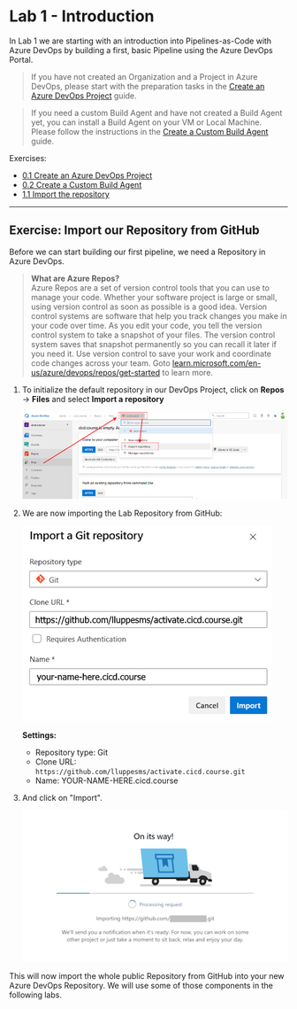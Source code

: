 # Lab 1 - Introduction

In Lab 1 we are starting with an introduction into Pipelines-as-Code with Azure DevOps by building a first, basic Pipeline using the Azure DevOps Portal.

> If you have not created an Organization and a Project in Azure DevOps, please start with the preparation tasks in the [Create an Azure DevOps Project](../../setup/Create-Azdo-Project.md) guide.

> If you need a custom Build Agent and have not created a Build Agent yet, you can install a Build Agent on your VM or Local Machine.  Please follow the instructions in the [Create a Custom Build Agent](../../build-agents/desktop-runner/readme.md) guide.

Exercises:

* [0.1 Create an Azure DevOps Project](../../setup/Create-Azdo-Project.md)
* [0.2 Create a Custom Build Agent](../../build-agents/desktop-runner/readme.md)
* [1.1 Import the repository](#exercise-import-our-repository-from-github)

---

## Exercise: Import our Repository from GitHub

Before we can start building our first pipeline, we need a Repository in Azure DevOps.

> **What are Azure Repos?**  
> Azure Repos are a set of version control tools that you can use to manage your code. Whether your software project is large or small, using version control as soon as possible is a good idea.
> Version control systems are software that help you track changes you make in your code over time. As you edit your code, you tell the version control system to take a snapshot of your files. The version control system saves that snapshot permanently so you can recall it later if you need it. Use version control to save your work and coordinate code changes across your team.  Goto [learn.microsoft.com/en-us/azure/devops/repos/get-started](https://learn.microsoft.com/en-us/azure/devops/repos/get-started/what-is-repos) to learn more.

1. To initialize the default repository in our DevOps Project, click on **Repos** -> **Files** and select **Import a repository**

    ![Import Repository](img/010_import_repo.png)

1. We are now importing the Lab Repository from GitHub:

    ![Import a Git repository](img/020_import_a_git_repository.png)

    **Settings:**

    * Repository type: Git
    * Clone URL: `https://github.com/lluppesms/activate.cicd.course.git`
    * Name: YOUR-NAME-HERE.cicd.course

1. And click on "Import".

    ![Import Repository](img/030_import_repository.png)

This will now import the whole public Repository from GitHub into your new Azure DevOps Repository.  We will use some of those components in the following labs.
